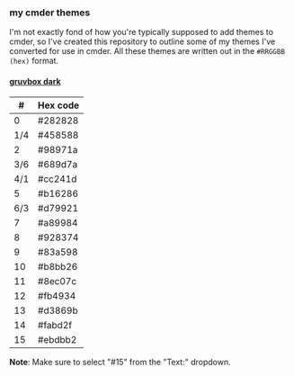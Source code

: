 ### my cmder themes 
I'm not exactly fond of how you're typically supposed to add themes to cmder, so I've created this repository to outline some of my themes I've converted for use in cmder. All these themes are written out in the `#RRGGBB (hex)` format.

#### [gruvbox dark](https://github.com/morhetz/gruvbox)
| # | Hex code |
|---|---------|
| 0 | #282828 |
| 1/4 | #458588 |
| 2 | #98971a |
| 3/6 | #689d7a |
| 4/1 | #cc241d |
| 5 | #b16286 |
| 6/3 | #d79921 |
| 7 | #a89984 |
| 8 | #928374 |
| 9 | #83a598 |
| 10 | #b8bb26 |
| 11 | #8ec07c |
| 12 | #fb4934 |
| 13 | #d3869b |
| 14 | #fabd2f |
| 15 | #ebdbb2 |

**Note**: Make sure to select "#15" from the "Text:" dropdown.

